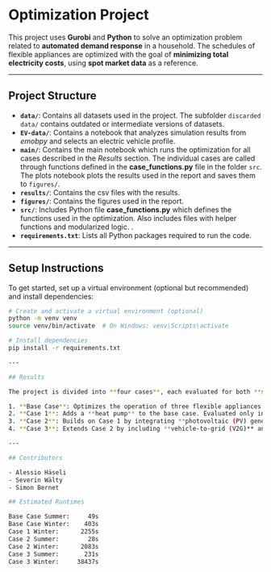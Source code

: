 # Optimization Project

This project uses **Gurobi** and **Python** to solve an optimization problem related to **automated demand response** in a household. The schedules of flexible appliances are optimized with the goal of **minimizing total electricity costs**, using **spot market data** as a reference.

---

## Project Structure

- **`data/`**: Contains all datasets used in the project. The subfolder `discarded data/` contains outdated or intermediate versions of datasets.
- **`EV-data/`**: Contains a notebook that analyzes simulation results from _emobpy_ and selects an electric vehicle profile.
- **`main/`**: Contains the main notebook which runs the optimization for all cases described in the _Results_ section. The individual cases are called through functions defined in the **case_functions.py** file in the folder `src`. The plots notebook plots the results used in the report and saves them to `figures/`.
- **`results/`**: Contains the csv files with the results.
- **`figures/`**: Contains the figures used in the report.
- **`src/`**: Includes Python file **case_functions.py** which defines the functions used in the optimization. Also includes files with helper functions and modularized logic. .
- **`requirements.txt`**: Lists all Python packages required to run the code.

---

## Setup Instructions

To get started, set up a virtual environment (optional but recommended) and install dependencies:

```bash
# Create and activate a virtual environment (optional)
python -m venv venv
source venv/bin/activate  # On Windows: venv\Scripts\activate

# Install dependencies
pip install -r requirements.txt

---

## Results

The project is divided into **four cases**, each evaluated for both **summer (August)** and **winter (December)** scenarios:

1. **Base Case**: Optimizes the operation of three flexible appliances (dishwasher, washing machine, dryer) and the charging schedule of an electric vehicle.
2. **Case 1**: Adds a **heat pump** to the base case. Evaluated only in winter due to the assumption of no heating demand in summer.
3. **Case 2**: Builds on Case 1 by integrating **photovoltaic (PV) generation**. Surplus PV energy is curtailed if not used.
4. **Case 3**: Extends Case 2 by including **vehicle-to-grid (V2G)** and **vehicle-to-home (V2H)** capabilities.

---

## Contributors

- Alessio Häseli
- Severin Wälty
- Simon Bernet

## Estimated Runtimes

Base Case Summer:     49s
Base Case Winter:    403s
Case 1 Winter:      2255s
Case 2 Summer:        28s
Case 2 Winter:      2083s
Case 3 Summer:       231s
Case 3 Winter:     38437s
```
